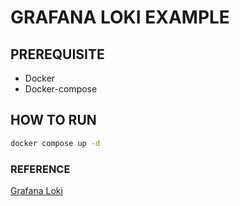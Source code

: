 # GRAFANA LOKI EXAMPLE
## PREREQUISITE
- Docker
- Docker-compose

## HOW TO RUN
```bash
docker compose up -d
```

### REFERENCE
[Grafana Loki](https://grafana.com/docs/loki/latest/get-started/)